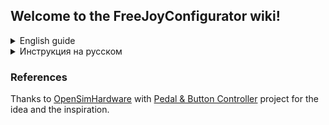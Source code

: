 ## Welcome to the FreeJoyConfigurator wiki!

<details> 
  <summary> English guide </summary>

# Installation
Just download the [latest release](https://github.com/FreeJoy-Team/FreeJoy/releases) and run the installer.

# Getting started
* [Pins configuration](https://github.com/vostrenkov/FreeJoyConfigurator/wiki/Pins-configuration)
* [Digital inputs (buttons) configuration](https://github.com/vostrenkov/FreeJoyConfigurator/wiki/Digital-inputs-configuration)
* [Axes configuration](https://github.com/vostrenkov/FreeJoyConfigurator/wiki/Axes-configuration)
* [Axes to buttons](https://github.com/vostrenkov/FreeJoyConfigurator/wiki/Axes-to-Buttons)
* [Shift registers](https://github.com/vostrenkov/FreeJoyConfigurator/wiki/Shift-registers)
* [TLE501x sensors](https://github.com/vostrenkov/FreeJoyConfigurator/wiki/TLE501x-sensors)
* [LED configuration](https://github.com/FreeJoy-Team/FreeJoyConfigurator/wiki/LED-configuration)
* [Loading and saving configuration](https://github.com/vostrenkov/FreeJoyConfigurator/wiki/Loading-and-saving-configuration)
* [Advanced settings](https://github.com/vostrenkov/FreeJoyConfigurator/wiki/Advanced-settings)
* [Firmware flasher](https://github.com/vostrenkov/FreeJoyConfigurator/wiki/Firmware-flasher)

</details>

<details> 
  <summary> Инструкция на русском </summary>


# Начало работы
* [Описание проекта](https://github.com/FreeJoy-Team/FreeJoyConfigurator/wiki/Описание-проекта)
* [Прошивка контроллера](https://github.com/FreeJoy-Team/FreeJoyConfigurator/wiki/Прошивка-контроллера)
* [Подключение кнопок](https://github.com/FreeJoy-Team/FreeJoyConfigurator/wiki/Подключение-кнопок)
* [Подключение осей](https://github.com/FreeJoy-Team/FreeJoyConfigurator/wiki/Подключение-осей)
* [Подключение светодиодов (в разработке)](https://github.com/FreeJoy-Team/FreeJoyConfigurator/wiki/Подключение-светодиодов)
* [Загрузка и сохранение конфигурации](https://github.com/FreeJoy-Team/FreeJoyConfigurator/wiki/Загрузка-и-сохранение-конфигурации)
* [Продвинутые настройки](https://github.com/FreeJoy-Team/FreeJoyConfigurator/wiki/Продвинутые-настройки)
* [Загрузчик прошивки](https://github.com/FreeJoy-Team/FreeJoyConfigurator/wiki/Загрузчик-прошивки)

</details>


### References
Thanks to [OpenSimHardware](https://github.com/OpenSimHardware) with [Pedal & Button Controller](https://github.com/OpenSimHardware/PedalButtonController) project for the idea and the inspiration.
